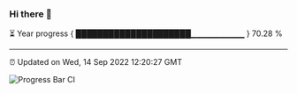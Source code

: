 ### Hi there 👋

⏳ Year progress { █████████████████████▁▁▁▁▁▁▁▁▁ } 70.28 %

---

⏰ Updated on Wed, 14 Sep 2022 12:20:27 GMT

![Progress Bar CI](https://github.com/Shyam-Makwana/GitHub-Actions-Demo/workflows/Progress%20Bar%20CI/badge.svg)
